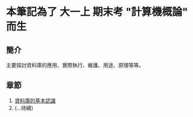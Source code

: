 # 本筆記為了 大一上 期末考 "計算機概論" 而生

## 簡介

主要探討資料庫的應用、實際執行、維護、用途、原理等等。

## 章節

1. [資料庫的基本認識](資料庫的基本認識.md)
2. (...待續)